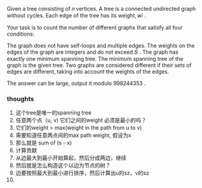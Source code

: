 Given a tree consisting of 𝑛
vertices. A tree is a connected undirected graph without cycles. Each edge of the tree has its weight, 𝑤𝑖
.

Your task is to count the number of different graphs that satisfy all four conditions:

The graph does not have self-loops and multiple edges.
The weights on the edges of the graph are integers and do not exceed 𝑆
.
The graph has exactly one minimum spanning tree.
The minimum spanning tree of the graph is the given tree.
Two graphs are considered different if their sets of edges are different, taking into account the weights of the edges.

The answer can be large, output it modulo 998244353
.

### thoughts

1. 这个tree是唯一的spanning tree
2. 任意两个点（u, v) 它们之间的weight 必须是最小的吗？
3. 它们的weight > max(weight in the path from u to v)
4. 需要知道任意两点间的max path weight, 假设为x
5. 那么就是 sum of (s - x)
6. 计算贡献
7. 从边最大到最小开始算起，然后分成两边，继续
8. 然后就是怎么构造这个以边为节点的树？
9. 边要按照最大到最小进行排序，然后计算出u的sz，v的sz
10. 